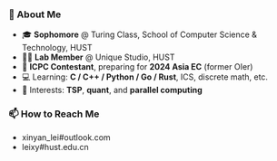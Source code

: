### 👋 About Me

- 🎓 **Sophomore** @ Turing Class, School of Computer Science & Technology, HUST
- 🧑‍💻 **Lab Member** @ Unique Studio, HUST
- 🤖 **ICPC Contestant**, preparing for **2024 Asia EC** (former OIer)
- 💻 Learning: **C / C++ / Python / Go / Rust**, ICS, discrete math, etc.
- 🚀 Interests: **TSP**, **quant**, and **parallel computing**

### 📫 How to Reach Me

- xinyan_lei#outlook.com
- leixy#hust.edu.cn
